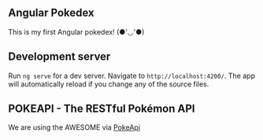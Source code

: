 
## Angular Pokedex

This is my first Angular pokedex! (●'◡'●)

## Development server
Run `ng serve` for a dev server. Navigate to `http://localhost:4200/`. The app will automatically reload if you change any of the source files.

## POKEAPI - The RESTful Pokémon API
We are using the AWESOME via [PokeApi](https://pokeapi.co/)
